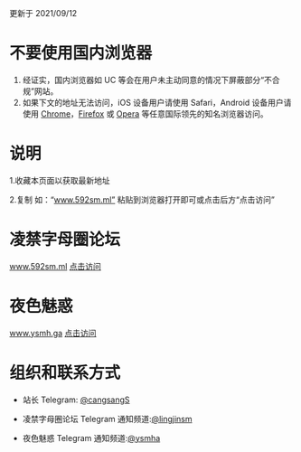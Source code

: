 更新于 2021/09/12

# 不要使用国内浏览器

1. 经证实，国内浏览器如 UC 等会在用户未主动同意的情况下屏蔽部分“不合规”网站。
2. 如果下文的地址无法访问，iOS 设备用户请使用 Safari，Android 设备用户请使用 [Chrome](https://android.myapp.com/myapp/detail.htm?apkName=com.android.chrome)，[Firefox](https://android.myapp.com/myapp/detail.htm?apkName=org.mozilla.firefox) 或 [Opera](https://android.myapp.com/myapp/detail.htm?apkName=com.opera.browser.beta) 等任意国际领先的知名浏览器访问。

# 说明

1.收藏本页面以获取最新地址

2.复制 如：“www.592sm.ml” 粘贴到浏览器打开即可或点击后方“点击访问”

# 凌禁字母圈论坛

www.592sm.ml   [点击访问](https://592sm.ml)

# 夜色魅惑

www.ysmh.ga    [点击访问](https://ysmh.ga) 

# 组织和联系方式
- 站长 Telegram: [@cangsangS](https://t.me/cangsangS)

- 凌禁字母圈论坛 Telegram 通知频道:[@lingjinsm](https://t.me/lingjinsm)

- 夜色魅惑      Telegram 通知频道:[@ysmha](https://t.me/ysmha)
